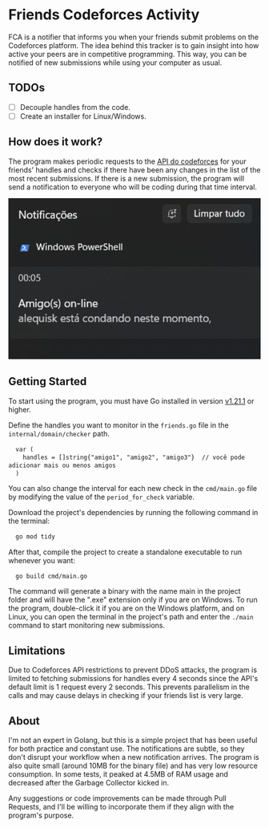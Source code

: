 # Friends Codeforces Activity

FCA is a notifier that informs you when your friends submit problems on the Codeforces platform. The idea behind this tracker is to gain insight into how active your peers are in competitive programming. This way, you can be notified of new submissions while using your computer as usual.


## TODOs

- [ ] Decouple handles from the code.
- [ ] Create an installer for Linux/Windows.

## How does it work?

The program makes periodic requests to the [API do codeforces](https://codeforces.com/apiHelp) for your friends' handles and checks if there have been any changes in the list of the most recent submissions. If there is a new submission, the program will send a notification to everyone who will be coding during that time interval.

<p align="center">
  <img src="./image-notification.png" alt="Example notification" width="700">
</p>

## Getting Started

To start using the program, you must have Go installed in version [v1.21.1](https://go.dev/doc/install) or higher.

Define the handles you want to monitor in the `friends.go` file in the `internal/domain/checker` path.

```golang
  var (
    handles = []string{"amigo1", "amigo2", "amigo3"}  // você pode adicionar mais ou menos amigos
  )
```

You can also change the interval for each new check in the `cmd/main.go` file by modifying the value of the `period_for_check` variable.

Download the project's dependencies by running the following command in the terminal:

```sh
  go mod tidy
```

After that, compile the project to create a standalone executable to run whenever you want:

```sh
  go build cmd/main.go
```

The command will generate a binary with the name main in the project folder and will have the ".exe" extension only if you are on Windows. To run the program, double-click it if you are on the Windows platform, and on Linux, you can open the terminal in the project's path and enter the `./main` command to start monitoring new submissions.

## Limitations

Due to Codeforces API restrictions to prevent DDoS attacks, the program is limited to fetching submissions for handles every 4 seconds since the API's default limit is 1 request every 2 seconds. This prevents parallelism in the calls and may cause delays in checking if your friends list is very large.


## About

I'm not an expert in Golang, but this is a simple project that has been useful for both practice and constant use. The notifications are subtle, so they don't disrupt your workflow when a new notification arrives. The program is also quite small (around 10MB for the binary file) and has very low resource consumption. In some tests, it peaked at 4.5MB of RAM usage and decreased after the Garbage Collector kicked in.

Any suggestions or code improvements can be made through Pull Requests, and I'll be willing to incorporate them if they align with the program's purpose.